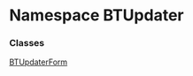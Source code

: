 # <a id="BTUpdater"></a> Namespace BTUpdater

### Classes

 [BTUpdaterForm](BTUpdater.BTUpdaterForm.md)

